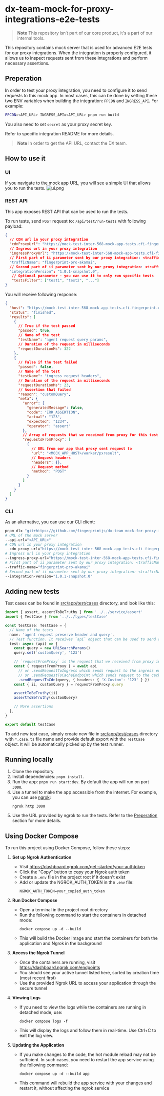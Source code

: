 # dx-team-mock-for-proxy-integrations-e2e-tests

> **Note**
> This repository isn’t part of our core product, it's a part of our internal tools.

This repository contains mock server that is used for advanced E2E tests for our proxy integrations.
When the integration is properly configured, it allows us to inspect requests sent from these integrations and perform necessary assertions.


## Preperation

In order to test your proxy integration, you need to configure it to send requests to this mock app.
In most cases, this can be done by setting these two ENV variables when building the integration: `FPCDN` and `INGRESS_API`. For example:

```bash
FPCDN=<API_URL> INGRESS_API=<API_URL> pnpm run build
```

You also need to set `secret` as your proxy secret key.

Refer to specific integration README for more details.

> **Note**
> In order to get the API URL, contact the DX team.

## How to use it

### UI

If you navigate to the mock app URL, you will see a simple UI that allows you to run the tests.
![ui.png](assets/ui.png)


### REST API

This app exposes REST API that can be used to run the tests.

To run tests, send `POST` request to: `/api/test/run-tests` with following payload:
```json
{
  // CDN url in your proxy integration
  "cdnProxyUrl": "https://mock-test-inter-568-mock-app-tests.cfi-fingerprint.com/worker/pxdownload",
  // Ingress url in your proxy integration
  "ingressProxyUrl": "https://mock-test-inter-568-mock-app-tests.cfi-fingerprint.com/worker/pxresult",
  // First part of ii parameter sent by our proxy integration: <trafficName>/<integrationVersion>/type
  "trafficName": "fingerprint-pro-akamai",
  // Second part of ii parameter sent by our proxy integration: <trafficName>/<integrationVersion>/type
  "integrationVersion": "1.0.1-snapshot.0",
   // Optional parameter - you can use it to only run specific tests
   "testsFilter": ["test1", "test2", "..."]
}
```

You will receive following response:
```json
{
  "host": "https://mock-test-inter-568-mock-app-tests.cfi-fingerprint.com",
  "status": "finished",
  "results": [
    {
      // True if the test passed
      "passed": true,
      // Name of the test
      "testName": "agent request query params",
      // Duration of the request in milliseconds
      "requestDurationMs": 322
    },
    {
      // False if the test failed
      "passed": false,
      // Name of the test
      "testName": "ingress request headers",
      // Duration of the request in milliseconds
      "requestDurationMs": 23,
      // Assertion that failed
      "reason": "customQuery",
      "meta": {
        "error": {
          "generatedMessage": false,
          "code": "ERR_ASSERTION",
          "actual": "123",
          "expected": "1234",
          "operator": "assert"
        },
        // Array of requests that we received from proxy for this test
        "requestsFromProxy": [
          {
            // URL from our app that proxy sent request to
            "url": "<MOCK_APP_HOST>/worker/pxresult",
            // Request headers
            "headers": {},
            // Request method
            "method": "POST"
          }
        ]
      }
    }
  ]
}
```

### CLI

As an alternative, you can use our CLI client:
```bash
pnpm dlx "git+https://github.com/fingerprintjs/dx-team-mock-for-proxy-integrations-e2e-tests.git" --
# URL of the mock server 
--api-url="<API_URL>" 
# CDN url in your proxy integration 
--cdn-proxy-url="https://mock-test-inter-568-mock-app-tests.cfi-fingerprint.com/worker/pxdownload" 
# Ingress url in your proxy integration
--ingress-proxy-url="https://mock-test-inter-568-mock-app-tests.cfi-fingerprint.com/worker/pxresult"
# First part of ii parameter sent by our proxy integration: <trafficName>/<integrationVersion>/type
--traffic-name="fingerprint-pro-akamai"
# Second part of ii parameter sent by our proxy integration: <trafficName>/<integrationVersion>/type
--integration-version="1.0.1-snapshot.0"
```

## Adding new tests

Test cases can be found in [src/app/test/cases](src/app/test/cases) directory, and look like this:
```ts
import { assert, assertToBeTruthy } from '../../service/assert'
import { TestCase } from '../../types/testCase'

const testCase: TestCase = {
  // Name of the tests
  name: 'agent request preserve header and query',
  // Test function. It receives `api` object that can be used to send requests to the proxy integration.
  test: async (api) => {
    const query = new URLSearchParams()
    query.set('customQuery', '123')

    // `requestFromProxy` is the request that we received from proxy integration.
    const { requestFromProxy } = await api
      // or .sendRequestToIngress which sends request to the ingress endpoint
      // or .sendRequestToCacheEndpoint which sends request to the cache endpoint
      .sendRequestToCdn(query, { headers: { 'X-Custom': '123' } })
    const { ii, customQuery } = requestFromProxy.query

    assertToBeTruthy(ii)
    assertToBeTruthy(customQuery)

    // More assertions
  },
}

export default testCase
```

To add new test case, simply create new file in [src/app/test/cases](src/app/test/cases) directory with `*.case.ts` file name and provide default export with the `TestCase` object.
It will be automatically picked up by the test runner.

## Running locally

1. Clone the repository.
2. Install dependencies: `pnpm install`.
3. Run the app: `pnpm run start:dev`. By default the app will run on port `3000`.
4. Use a tunnel to make the app accessible from the internet. For example, you can use [ngrok](https://ngrok.com/):
    ```bash
    ngrok http 3000
    ```
5. Use the URL provided by ngrok to run the tests. Refer to the [Preperation](#preperation) section for more details.

## Using Docker Compose

To run this project using Docker Compose, follow these steps:

1. **Set up Ngrok Authentication**
   - Visit https://dashboard.ngrok.com/get-started/your-authtoken
   - Click the "Copy" button to copy your Ngrok auth token
   - Create a `.env` file in the project root if it doesn't exist
   - Add or update the NGROK_AUTH_TOKEN in the `.env` file:
     ```
     NGROK_AUTH_TOKEN=your_copied_auth_token
     ```

2. **Run Docker Compose**
   - Open a terminal in the project root directory
   - Run the following command to start the containers in detached mode:
     ```
     docker compose up -d --build
     ```
   - This will build the Docker image and start the containers for both the application and Ngrok in the background

3. **Access the Ngrok Tunnel**
   - Once the containers are running, visit https://dashboard.ngrok.com/endpoints
   - You should see your active tunnel listed here, sorted by creation time (most recent first)
   - Use the provided Ngrok URL to access your application through the secure tunnel

4. **Viewing Logs**
   - If you need to view the logs while the containers are running in detached mode, use:
     ```
     docker compose logs -f
     ```
   - This will display the logs and follow them in real-time. Use Ctrl+C to exit the log view.

5. **Updating the Application**
   - If you make changes to the code, the hot module reload may not be sufficient. In such cases, you need to restart the app service using the following command:
     ```
     docker compose up -d --build app
     ```
   - This command will rebuild the app service with your changes and restart it, without affecting the ngrok service


